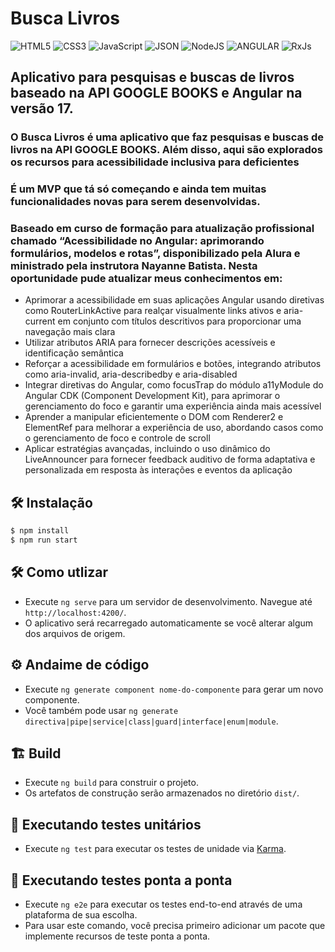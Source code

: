 # Busca Livros

![HTML5](https://img.shields.io/badge/HTML5-E34F26?style=for-the-badge&logo=html5&logoColor=white) ![CSS3](https://img.shields.io/badge/CSS3-1572B6?style=for-the-badge&logo=css3&logoColor=white) ![JavaScript](https://img.shields.io/badge/JavaScript-F7DF1E?style=for-the-badge&logo=JavaScript&logoColor=white) ![JSON](https://img.shields.io/badge/JSON-black?style=for-the-badge&logo=JSON%20web%20tokens) ![NodeJS](https://img.shields.io/badge/Node.js-43853D?style=for-the-badge&logo=node.js&logoColor=white) ![ANGULAR](https://img.shields.io/badge/Angular-DD0031?style=for-the-badge&logo=angular&logoColor=white) ![RxJs](https://img.shields.io/badge/RxJs-404D59?style=for-the-badge)

## Aplicativo para pesquisas e buscas de livros baseado na API GOOGLE BOOKS e Angular na versão 17.

### O Busca Livros é uma aplicativo que faz pesquisas e buscas de livros na API GOOGLE BOOKS. Além disso, aqui são explorados os recursos para acessibilidade inclusiva para deficientes

### É um MVP que tá só começando e ainda tem muitas funcionalidades novas para serem desenvolvidas.

### Baseado em curso de formação para atualização profissional chamado “Acessibilidade no Angular: aprimorando formulários, modelos e rotas”, disponibilizado pela Alura e ministrado pela instrutora Nayanne Batista. Nesta oportunidade pude atualizar meus conhecimentos em:

* Aprimorar a acessibilidade em suas aplicações Angular usando diretivas como RouterLinkActive para realçar visualmente links ativos e aria-current em conjunto com títulos descritivos para proporcionar uma navegação mais clara
* Utilizar atributos ARIA para fornecer descrições acessíveis e identificação semântica
* Reforçar a acessibilidade em formulários e botões, integrando atributos como aria-invalid, aria-describedby e aria-disabled
* Integrar diretivas do Angular, como focusTrap do módulo a11yModule do Angular CDK (Component Development Kit), para aprimorar o gerenciamento do foco e garantir uma experiência ainda mais acessível
* Aprender a manipular eficientemente o DOM com Renderer2 e ElementRef para melhorar a experiência de uso, abordando casos como o gerenciamento de foco e controle de scroll
* Aplicar estratégias avançadas, incluindo o uso dinâmico do LiveAnnouncer para fornecer feedback auditivo de forma adaptativa e personalizada em resposta às interações e eventos da aplicação

## 🛠️ Instalação

```bash
$ npm install
$ npm run start
```

## 🛠️ Como utlizar

* Execute `ng serve` para um servidor de desenvolvimento. Navegue até `http://localhost:4200/`.
* O aplicativo será recarregado automaticamente se você alterar algum dos arquivos de origem.

## ⚙️ Andaime de código

* Execute `ng generate component nome-do-componente` para gerar um novo componente.
* Você também pode usar `ng generate directiva|pipe|service|class|guard|interface|enum|module`.

## 🏗️ Build

* Execute `ng build` para construir o projeto.
* Os artefatos de construção serão armazenados no diretório `dist/`.

## 🧪 Executando testes unitários

* Execute `ng test` para executar os testes de unidade via [Karma](https://karma-runner.github.io).

## 🧪 Executando testes ponta a ponta

* Execute `ng e2e` para executar os testes end-to-end através de uma plataforma de sua escolha.
* Para usar este comando, você precisa primeiro adicionar um pacote que implemente recursos de teste ponta a ponta.
